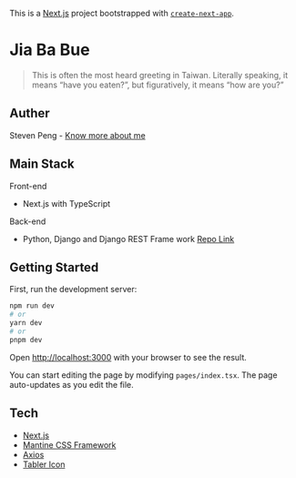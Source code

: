 This is a [Next.js](https://nextjs.org/) project bootstrapped with [`create-next-app`](https://github.com/vercel/next.js/tree/canary/packages/create-next-app).

# Jia Ba Bue
> This is often the most heard greeting in Taiwan. Literally speaking, it means “have you eaten?”, but figuratively, it means “how are you?” 

## Auther
Steven Peng - [Know more about me](https://github.com/pentwo/)

## Main Stack
Front-end
- Next.js with TypeScript

Back-end
- Python, Django and Django REST Frame work [Repo Link](https://github.com/pentwo/django-recipe-api)

## Getting Started

First, run the development server:
```bash
npm run dev
# or
yarn dev
# or
pnpm dev
```

Open [http://localhost:3000](http://localhost:3000) with your browser to see the result.

You can start editing the page by modifying `pages/index.tsx`. The page auto-updates as you edit the file.

## Tech 
- [Next.js](https://nextjs.org/)
- [Mantine CSS Framework](https://mantine.dev/)
- [Axios](https://axios-http.com/)
- [Tabler Icon](https://tabler.io/icons)
